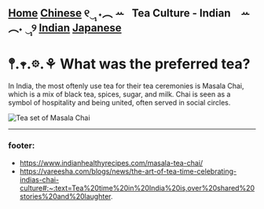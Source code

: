 [Home](https://github.com/319SoftDev/wiki-project-group-wya_dansowaa/blob/main/README.md)  [Chinese](https://github.com/319SoftDev/wiki-project-group-wya_dansowaa/blob/main/Tea-Culture/chinese/tea-ceremony.md) ୧‿̩͙ ˖︵ ꕀ⠀Tea Culture - Indian⠀ ꕀ ︵˖ ‿̩͙୨ [Indian](https://github.com/319SoftDev/wiki-project-group-wya_dansowaa/blob/main/Tea-Culture/indian/tea-ceremony.md)  [Japanese](https://github.com/319SoftDev/wiki-project-group-wya_dansowaa/blob/main/Tea-Culture/japanese/tea-ceremony.md)
---- 

# 𖤣.𖥧.𖡼.⚘ What was the preferred tea?
In India, the most oftenly use tea for their tea ceremonies is Masala Chai, which is a mix of black tea, spices, sugar, and milk. Chai is seen as a symbol of hospitality and being united, often served in social circles. 


![Tea set of Masala Chai](https://vatans.com/wp-content/uploads/2023/05/23.jpg)

---- 

### footer: 

- https://www.indianhealthyrecipes.com/masala-tea-chai/
- https://vareesha.com/blogs/news/the-art-of-tea-time-celebrating-indias-chai-culture#:~:text=Tea%20time%20in%20India%20is,over%20shared%20stories%20and%20laughter.



